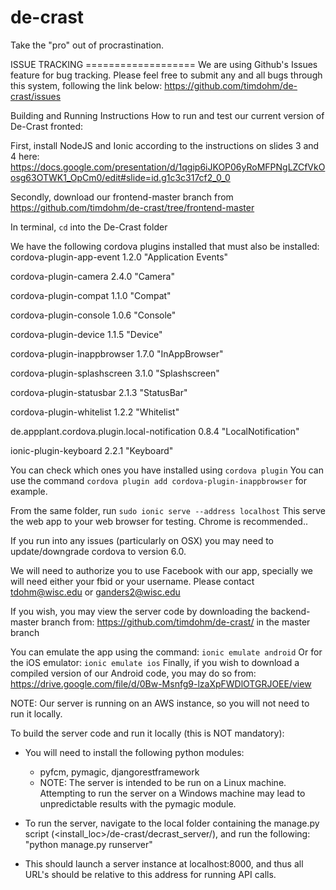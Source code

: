 # de-crast
Take the "pro" out of procrastination.

ISSUE TRACKING ===================
We are using Github's Issues feature for bug tracking.
Please feel free to submit any and all bugs through this system, following the link below:
	https://github.com/timdohm/de-crast/issues

Building and Running Instructions
How to run and test our current version of De-Crast fronted:

First, install NodeJS and Ionic according to the instructions on slides 3 and 4 here: https://docs.google.com/presentation/d/1qgip6iJKOP06yRoMFPNgLZCfVkOosg63OTWK1_OpCm0/edit#slide=id.g1c3c317cf2_0_0


Secondly, download our frontend-master branch from https://github.com/timdohm/de-crast/tree/frontend-master

In terminal, `cd` into the De-Crast folder 

We have the following cordova plugins installed that must also be installed:
cordova-plugin-app-event 1.2.0 "Application Events"

cordova-plugin-camera 2.4.0 "Camera"

cordova-plugin-compat 1.1.0 "Compat"

cordova-plugin-console 1.0.6 "Console"

cordova-plugin-device 1.1.5 "Device"

cordova-plugin-inappbrowser 1.7.0 "InAppBrowser"

cordova-plugin-splashscreen 3.1.0 "Splashscreen"

cordova-plugin-statusbar 2.1.3 "StatusBar"

cordova-plugin-whitelist 1.2.2 "Whitelist"

de.appplant.cordova.plugin.local-notification 0.8.4 "LocalNotification"

ionic-plugin-keyboard 2.2.1 "Keyboard"


You can check which ones you have installed using `cordova plugin`
You can use the command `cordova plugin add cordova-plugin-inappbrowser` for example.

From the same folder, run `sudo ionic serve --address localhost`
This serve the web app to your web browser for testing. Chrome is recommended..

If you run into any issues (particularly on OSX) you may need to update/downgrade cordova to version 6.0.

We will need to authorize you to use Facebook with our app, specially we will need either your fbid or your username. Please contact tdohm@wisc.edu or ganders2@wisc.edu

If you wish, you may view the server code by downloading the backend-master branch from:
	https://github.com/timdohm/de-crast/
	in the master branch

You can emulate the app using the command: `ionic emulate android`
Or for the iOS emulator: `ionic emulate ios`
Finally, if you wish to download a compiled version of our Android code, you may do so from: https://drive.google.com/file/d/0Bw-Msnfg9-lzaXpFWDlOTGRJOEE/view



NOTE: Our server is running on an AWS instance, so you will not need to run it locally.

To build the server code and run it locally (this is NOT mandatory):

- You will need to install the following python modules:
	- pyfcm, pymagic, djangorestframework
	- NOTE: The server is intended to be run on a Linux machine. Attempting to run the
					server on a Windows machine may lead to unpredictable results with the pymagic module.

- To run the server, navigate to the local folder containing the manage.py script (<install_loc>/de-crast/decrast_server/), and run the following:
		"python manage.py runserver"

- This should launch a server instance at localhost:8000, and thus all URL's should be relative to this address for running API calls.
